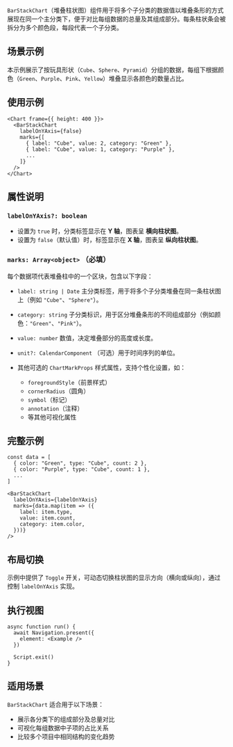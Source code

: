 `BarStackChart`（堆叠柱状图）组件用于将多个子分类的数据值以堆叠条形的方式展现在同一个主分类下，便于对比每组数据的总量及其组成部分。每条柱状条会被拆分为多个颜色段，每段代表一个子分类。

## 场景示例

本示例展示了按玩具形状（`Cube`、`Sphere`、`Pyramid`）分组的数据，每组下根据颜色（`Green`、`Purple`、`Pink`、`Yellow`）堆叠显示各颜色的数量占比。

## 使用示例

```tsx
<Chart frame={{ height: 400 }}>
  <BarStackChart
    labelOnYAxis={false}
    marks={[
      { label: "Cube", value: 2, category: "Green" },
      { label: "Cube", value: 1, category: "Purple" },
      ...
    ]}
  />
</Chart>
```

## 属性说明

### `labelOnYAxis?: boolean`

* 设置为 `true` 时，分类标签显示在 **Y 轴**，图表呈 **横向柱状图**。
* 设置为 `false`（默认值）时，标签显示在 **X 轴**，图表呈 **纵向柱状图**。

### `marks: Array<object>` **（必填）**

每个数据项代表堆叠柱中的一个区块，包含以下字段：

* `label: string | Date`
  主分类标签，用于将多个子分类堆叠在同一条柱状图上（例如 `"Cube"`、`"Sphere"`）。

* `category: string`
  子分类标识，用于区分堆叠条形的不同组成部分（例如颜色：`"Green"`、`"Pink"`）。

* `value: number`
  数值，决定堆叠部分的高度或长度。

* `unit?: CalendarComponent`
  （可选）用于时间序列的单位。

* 其他可选的 `ChartMarkProps` 样式属性，支持个性化设置，如：

  * `foregroundStyle`（前景样式）
  * `cornerRadius`（圆角）
  * `symbol`（标记）
  * `annotation`（注释）
  * 等其他可视化属性

## 完整示例

```tsx
const data = [
  { color: "Green", type: "Cube", count: 2 },
  { color: "Purple", type: "Cube", count: 1 },
  ...
]

<BarStackChart
  labelOnYAxis={labelOnYAxis}
  marks={data.map(item => ({
    label: item.type,
    value: item.count,
    category: item.color,
  }))}
/>
```

## 布局切换

示例中提供了 `Toggle` 开关，可动态切换柱状图的显示方向（横向或纵向），通过控制 `labelOnYAxis` 实现。

## 执行视图

```tsx
async function run() {
  await Navigation.present({
    element: <Example />
  })

  Script.exit()
}
```

## 适用场景

`BarStackChart` 适合用于以下场景：

* 展示各分类下的组成部分及总量对比
* 可视化每组数据中子项的占比关系
* 比较多个项目中相同结构的变化趋势

